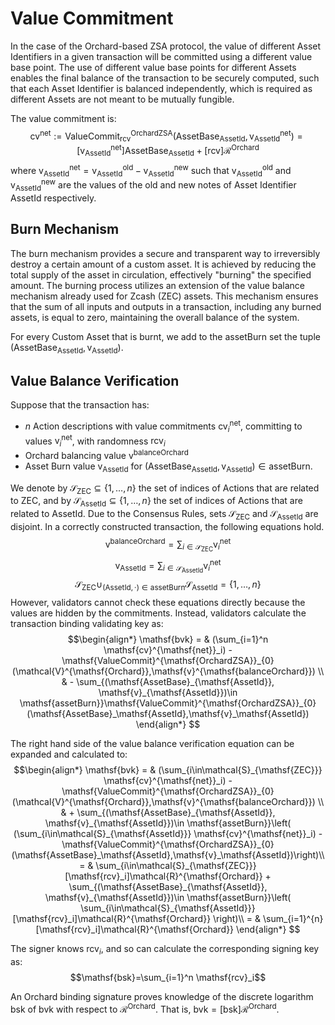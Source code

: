 # Value Commitment

In the case of the Orchard-based ZSA protocol, the value of different Asset Identifiers in a given 
transaction will be committed using a different value base point. The use of different value base points for different Assets enables the final balance of the transaction to be securely computed, such that each Asset Identifier is balanced independently, which is required as different Assets are not meant to be mutually fungible.

The value commitment is:
$$\mathsf{cv}^{\mathsf{net}} :=
\mathsf{ValueCommit}^{\mathsf{OrchardZSA}}_{\mathsf{rcv}}(\mathsf{AssetBase}_\mathsf{AssetId},\mathsf{v}^{\mathsf{net}}_\mathsf{AssetId})
= [\mathsf{v}^{\mathsf{net}}_\mathsf{AssetId}] \mathsf{AssetBase}_\mathsf{AssetId} + [\mathsf{rcv}] \mathcal{R}^{\mathsf{Orchard}}
$$
where $\mathsf{v}^{\mathsf{net}}_\mathsf{AssetId} = \mathsf{v}^{\mathsf{old}}_\mathsf{AssetId} - \mathsf{v}^{\mathsf{new}}_\mathsf{AssetId}$
such that $\mathsf{v}^{\mathsf{old}}_\mathsf{AssetId}$ and $\mathsf{v}^{\mathsf{new}}_\mathsf{AssetId}$ are the values of the old and new notes of Asset Identifier 
$\mathsf{AssetId}$ respectively.

## Burn Mechanism

The burn mechanism provides a secure and transparent way to irreversibly destroy a certain amount of a custom asset.
It is achieved by reducing the total supply of the asset in circulation, effectively "burning" the specified amount.
The burning process utilizes an extension of the value balance mechanism already used for Zcash (ZEC) assets. This 
mechanism ensures that the sum of all inputs and outputs in a transaction, including any burned assets, is equal to zero, maintaining the overall balance of the system.

For every Custom Asset that is burnt, we add to the $\mathsf{assetBurn}$ set the tuple $(\mathsf{AssetBase}_{\mathsf{AssetId}}, \mathsf{v}_{\mathsf{AssetId}})$.

## Value Balance Verification 

Suppose that the transaction has:

- $n$ Action descriptions with value commitments $\mathsf{cv}^{\mathsf{net}}_i$, committing to values $\mathsf{v}^{\mathsf{net}}_i$, 
with randomness $\mathsf{rcv}_i$
- Orchard balancing value $\mathsf{v}^{\mathsf{balanceOrchard}}$ 
- Asset Burn value $\mathsf{v}_{\mathsf{AssetId}}$ for $(\mathsf{AssetBase}_{\mathsf{AssetId}}, \mathsf{v}_{\mathsf{AssetId}})\in \mathsf{assetBurn}$.

We denote by $\mathcal{S}_{\mathsf{ZEC}}\subseteq \{1,\dots,n\}$ the set of indices of Actions that are related to ZEC, and by
$\mathcal{S}_{\mathsf{AssetId}}\subseteq \{1,\dots,n\}$ the set of indices of Actions that are related to $\mathsf{AssetId}$.
Due to the Consensus Rules, sets  $\mathcal{S}_{\mathsf{ZEC}}$ and $\mathcal{S}_{\mathsf{AssetId}}$ are disjoint.
In a correctly constructed transaction, the following equations hold.
$$\mathsf{v}^{\mathsf{balanceOrchard}} = \sum_{i\in\mathcal{S}_{\mathsf{ZEC}}}\mathsf{v}^{\mathsf{net}}_i$$
$$\mathsf{v}_{\mathsf{AssetId}} = \sum_{i\in\mathcal{S}_{\mathsf{AssetId}}}\mathsf{v}^{\mathsf{net}}_i$$
$$\mathcal{S}_{\mathsf{ZEC}}\cup_{(\mathsf{AssetId},\cdot)\in\mathsf{assetBurn}}\mathcal{S}_{\mathsf{AssetId}}=  \{1,\dots,n\}$$
However, validators cannot check these equations directly because the values are hidden by the commitments.
Instead, validators calculate the transaction binding validating key as:
$$\begin{align*}
\mathsf{bvk} = & (\sum_{i=1}^n \mathsf{cv}^{\mathsf{net}}_i) - \mathsf{ValueCommit}^{\mathsf{OrchardZSA}}_{0}(\mathcal{V}^{\mathsf{Orchard}},\mathsf{v}^{\mathsf{balanceOrchard}}) \\
& - \sum_{(\mathsf{AssetBase}_{\mathsf{AssetId}}, \mathsf{v}_{\mathsf{AssetId}})\in \mathsf{assetBurn}}\mathsf{ValueCommit}^{\mathsf{OrchardZSA}}_{0}(\mathsf{AssetBase}_\mathsf{AssetId},\mathsf{v}_\mathsf{AssetId})
\end{align*}
$$

The right hand side of the value balance verification equation can be expanded and calculated to:
$$\begin{align*}
\mathsf{bvk} = & (\sum_{i\in\mathcal{S}_{\mathsf{ZEC}}} \mathsf{cv}^{\mathsf{net}}_i) - \mathsf{ValueCommit}^{\mathsf{OrchardZSA}}_{0}(\mathcal{V}^{\mathsf{Orchard}},\mathsf{v}^{\mathsf{balanceOrchard}}) \\
& + \sum_{(\mathsf{AssetBase}_{\mathsf{AssetId}}, \mathsf{v}_{\mathsf{AssetId}})\in \mathsf{assetBurn}}\left( (\sum_{i\in\mathcal{S}_{\mathsf{AssetId}}} \mathsf{cv}^{\mathsf{net}}_i) - \mathsf{ValueCommit}^{\mathsf{OrchardZSA}}_{0}(\mathsf{AssetBase}_\mathsf{AssetId},\mathsf{v}_\mathsf{AssetId})\right)\\
= & \sum_{i\in\mathcal{S}_{\mathsf{ZEC}}} [\mathsf{rcv}_i]\mathcal{R}^{\mathsf{Orchard}} + \sum_{(\mathsf{AssetBase}_{\mathsf{AssetId}}, \mathsf{v}_{\mathsf{AssetId}})\in \mathsf{assetBurn}}\left( \sum_{i\in\mathcal{S}_{\mathsf{AssetId}}} [\mathsf{rcv}_i]\mathcal{R}^{\mathsf{Orchard}} \right)\\
= & \sum_{i=1}^{n} [\mathsf{rcv}_i]\mathcal{R}^{\mathsf{Orchard}}
\end{align*}
$$

The signer knows $\mathsf{rcv}_i$, and so can calculate the corresponding signing key as:
$$\mathsf{bsk}=\sum_{i=1}^n \mathsf{rcv}_i$$

An Orchard binding signature proves knowledge of the discrete logarithm $\mathsf{bsk}$ of $\mathsf{bvk}$ with respect to 
$\mathcal{R}^{\mathsf{Orchard}}$. That is, $\mathsf{bvk} = [\mathsf{bsk}]\mathcal{R}^{\mathsf{Orchard}}$.
